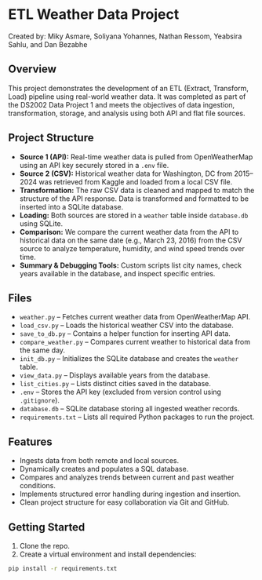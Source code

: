# ETL Weather Data Project

Created by: Miky Asmare, Soliyana Yohannes, Nathan Ressom, Yeabsira Sahlu, and Dan Bezabhe

## Overview

This project demonstrates the development of an ETL (Extract, Transform, Load) pipeline using real-world weather data. It was completed as part of the DS2002 Data Project 1 and meets the objectives of data ingestion, transformation, storage, and analysis using both API and flat file sources.

## Project Structure

- **Source 1 (API):** Real-time weather data is pulled from OpenWeatherMap using an API key securely stored in a `.env` file.
- **Source 2 (CSV):** Historical weather data for Washington, DC from 2015–2024 was retrieved from Kaggle and loaded from a local CSV file.
- **Transformation:** The raw CSV data is cleaned and mapped to match the structure of the API response. Data is transformed and formatted to be inserted into a SQLite database.
- **Loading:** Both sources are stored in a `weather` table inside `database.db` using SQLite.
- **Comparison:** We compare the current weather data from the API to historical data on the same date (e.g., March 23, 2016) from the CSV source to analyze temperature, humidity, and wind speed trends over time.
- **Summary & Debugging Tools:** Custom scripts list city names, check years available in the database, and inspect specific entries.

## Files

- `weather.py` – Fetches current weather data from OpenWeatherMap API.
- `load_csv.py` – Loads the historical weather CSV into the database.
- `save_to_db.py` – Contains a helper function for inserting API data.
- `compare_weather.py` – Compares current weather to historical data from the same day.
- `init_db.py` – Initializes the SQLite database and creates the `weather` table.
- `view_data.py` – Displays available years from the database.
- `list_cities.py` – Lists distinct cities saved in the database.
- `.env` – Stores the API key (excluded from version control using `.gitignore`).
- `database.db` – SQLite database storing all ingested weather records.
- `requirements.txt` – Lists all required Python packages to run the project.

## Features

- Ingests data from both remote and local sources.
- Dynamically creates and populates a SQL database.
- Compares and analyzes trends between current and past weather conditions.
- Implements structured error handling during ingestion and insertion.
- Clean project structure for easy collaboration via Git and GitHub.

## Getting Started

1. Clone the repo.
2. Create a virtual environment and install dependencies:

```bash
pip install -r requirements.txt
